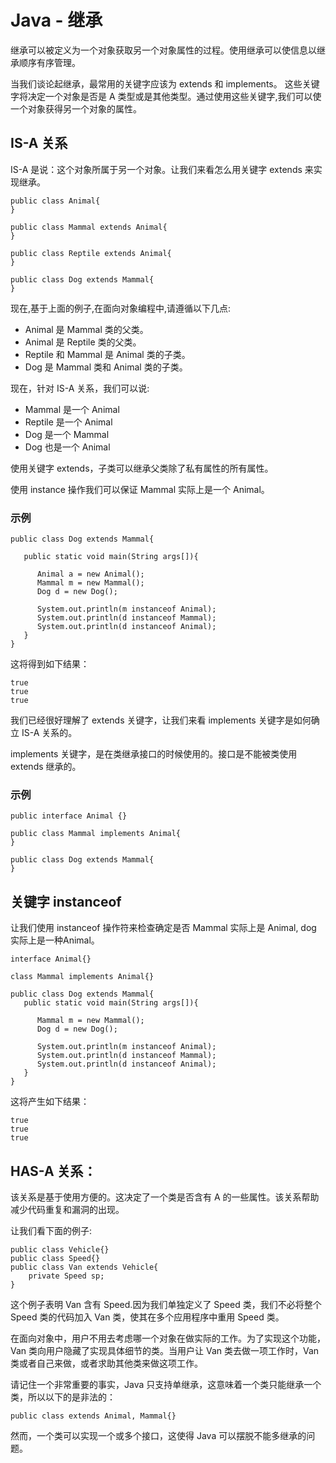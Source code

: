# Java - 继承

继承可以被定义为一个对象获取另一个对象属性的过程。使用继承可以使信息以继承顺序有序管理。

当我们谈论起继承，最常用的关键字应该为 extends 和 implements。
这些关键字将决定一个对象是否是 A 类型或是其他类型。通过使用这些关键字,我们可以使一个对象获得另一个对象的属性。

## IS-A 关系

IS-A 是说：这个对象所属于另一个对象。让我们来看怎么用关键字 extends 来实现继承。

```
public class Animal{
}

public class Mammal extends Animal{
}

public class Reptile extends Animal{
}

public class Dog extends Mammal{
}
```

现在,基于上面的例子,在面向对象编程中,请遵循以下几点:
- Animal 是 Mammal 类的父类。
- Animal 是 Reptile 类的父类。
- Reptile 和 Mammal 是 Animal 类的子类。
- Dog 是 Mammal 类和 Animal 类的子类。

现在，针对 IS-A 关系，我们可以说:
- Mammal 是一个 Animal
- Reptile 是一个 Animal
- Dog 是一个 Mammal
- Dog 也是一个 Animal

使用关键字 extends，子类可以继承父类除了私有属性的所有属性。

使用 instance 操作我们可以保证 Mammal 实际上是一个 Animal。

### 示例

```
public class Dog extends Mammal{

   public static void main(String args[]){

      Animal a = new Animal();
      Mammal m = new Mammal();
      Dog d = new Dog();

      System.out.println(m instanceof Animal);
      System.out.println(d instanceof Mammal);
      System.out.println(d instanceof Animal);
   }
}
``` 

这将得到如下结果：

```
true
true
true
```

我们已经很好理解了 extends 关键字，让我们来看 implements 关键字是如何确立 IS-A 关系的。

implements 关键字，是在类继承接口的时候使用的。接口是不能被类使用 extends 继承的。

### 示例

```
public interface Animal {}

public class Mammal implements Animal{
}

public class Dog extends Mammal{
}
```

## 关键字 instanceof

让我们使用 instanceof 操作符来检查确定是否 Mammal 实际上是 Animal, dog 实际上是一种Animal。

```
interface Animal{}

class Mammal implements Animal{}

public class Dog extends Mammal{
   public static void main(String args[]){

      Mammal m = new Mammal();
      Dog d = new Dog();

      System.out.println(m instanceof Animal);
      System.out.println(d instanceof Mammal);
      System.out.println(d instanceof Animal);
   }
} 
```

这将产生如下结果：

```
true
true
true
```

## HAS-A 关系：

该关系是基于使用方便的。这决定了一个类是否含有 A 的一些属性。该关系帮助减少代码重复和漏洞的出现。

让我们看下面的例子:

```
public class Vehicle{}
public class Speed{}
public class Van extends Vehicle{
	private Speed sp;
} 
```

这个例子表明 Van 含有 Speed.因为我们单独定义了 Speed 类，我们不必将整个 Speed 类的代码加入 Van 类，使其在多个应用程序中重用 Speed 类。


在面向对象中，用户不用去考虑哪一个对象在做实际的工作。为了实现这个功能， Van 类向用户隐藏了实现具体细节的类。当用户让 Van 类去做一项工作时，Van 类或者自己来做，或者求助其他类来做这项工作。

请记住一个非常重要的事实，Java 只支持单继承，这意味着一个类只能继承一个类，所以以下的是非法的：

```
public class extends Animal, Mammal{} 
```

然而，一个类可以实现一个或多个接口，这使得 Java 可以摆脱不能多继承的问题。